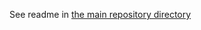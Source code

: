 See readme in [the main repository directory](https://github.com/JordanMicahBennett/Browser-Ai-Arrhythmia-Detection/blob/master/Readme.md)
